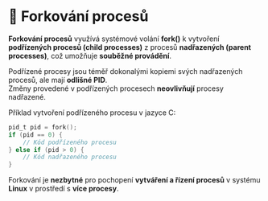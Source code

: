 # 🌱 Forkování procesů

**Forkování procesů** využívá systémové volání **fork()** k vytvoření 
**podřízených procesů (child processes)** z procesů **nadřazených (parent processes)**, 
což umožňuje **souběžné provádění**.  

Podřízené procesy jsou téměř dokonalými kopiemi svých nadřazených procesů, 
ale mají **odlišné PID**.  
Změny provedené v podřízených procesech **neovlivňují** procesy nadřazené.  

Příklad vytvoření podřízeného procesu v jazyce C:

```C
pid_t pid = fork();
if (pid == 0) {
    // Kód podřízeného procesu
} else if (pid > 0) {
    // Kód nadřazeného procesu
}
```

Forkování je **nezbytné** pro pochopení **vytváření a řízení procesů** v systému **Linux** v prostředí s **více procesy**.